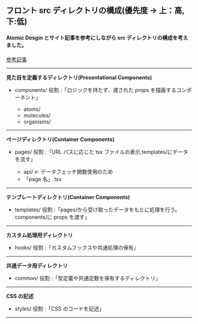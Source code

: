 ## フロント src ディレクトリの構成(優先度 → 上：高,下:低)

#### Atomic Desgin とサイト記事を参考にしながら src ディレクトリの構成を考えました。

[参考記事](https://maku.blog/p/4is2ahp/)

---

**見た目を定義するディレクトリ(Presentational Components)**

- components/
  役割 :「ロジックを持たず、渡された props を描画するコンポーネント」

  - atoms/
  - molecules/
  - organisms/

---

**ページディレクトリ(Container Components)**

- pages/
  役割 :「URL パスに応じた tsx ファイルの表示,templates/にデータを流す」

  - api/ ← データフェッチ関数使用のため
  - 「page 名」.tsx

---

**テンプレートディレクトリ(Container Components)**

- templates/
  役割 :「pages/から受け取ったデータをもとに処理を行う。components/に props を渡す」

---

**カスタム処理用ディレクトリ**

- hooks/
  役割 :「カスタムフックスや共通処理の保有」

---

**共通データ用ディレクトリ**

- common/
  役割 :「型定義や共通定数を保有するディレクトリ」

---

**CSS の記述**

- styles/
  役割 :「CSS のコードを記述」

---
